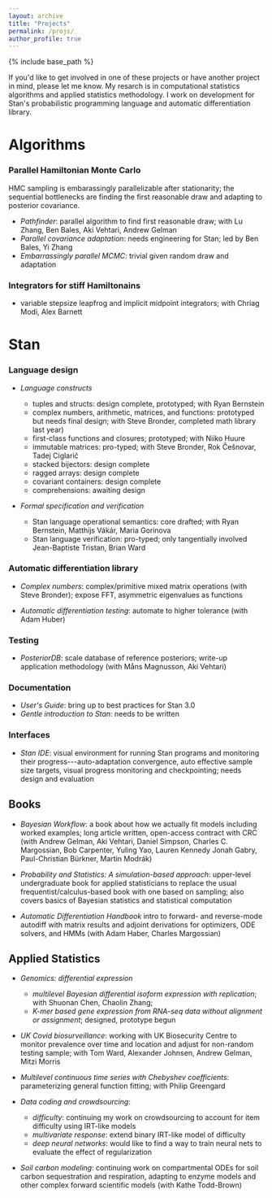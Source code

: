 ```yaml
---
layout: archive
title: "Projects"
permalink: /projs/
author_profile: true
---
```


{% include base_path %}

If you'd like to get involved in one of these projects or have another project in mind, please let me know.  My resarch is in computational statistics algorithms and applied statistics methodology. I work on development for Stan's probabilistic programming language and automatic differentiation library.

# Algorithms
### Parallel Hamiltonian Monte Carlo

HMC sampling is embarassingly parallelizable after stationarity;  the sequential bottlenecks are finding the first reasonable draw and adapting to posterior covariance.
* *Pathfinder*: parallel algorithm to find first reasonable draw; with Lu Zhang, Ben Bales, Aki Vehtari, Andrew Gelman
* *Parallel covariance adaptation*: needs engineering for Stan; led by Ben Bales, Yi Zhang
* *Embarrassingly parallel MCMC*:  trivial given random draw and adaptation


### Integrators for stiff Hamiltonains

* variable stepsize leapfrog and implicit midpoint integrators; with Chriag Modi, Alex Barnett


# Stan

### Language design

* *Language constructs*
    * tuples and structs: design complete, prototyped; with Ryan Bernstein
    * complex numbers, arithmetic, matrices, and functions: prototyped
	but needs final design; with Steve Bronder, completed
math library last year)
    * first-class functions and closures; prototyped; with Niiko Huure
	* immutable matrices: pro-typed; with Steve Bronder, Rok Češnovar, Tadej Ciglarič
	* stacked bijectors: design complete
	* ragged arrays: design complete
	* covariant containers: design complete
	* comprehensions: awaiting design

* *Formal specification and verification*
    * Stan language operational semantics: core drafted; with Ryan Bernstein,
	Matthijs Vákár, Maria Gorinova
	* Stan language verification: pro-typed; only tangentially involved
  Jean-Baptiste Tristan, Brian Ward

### Automatic differentiation library

* *Complex numbers*: complex/primitive mixed matrix operations (with Steve Bronder);
expose FFT, asymmetric eigenvalues as functions

* *Automatic differentiation testing*: automate to higher tolerance (with Adam Huber)

### Testing

* *PosteriorDB*: scale database of reference posteriors; write-up
  application methodology (with Måns Magnusson, Aki Vehtari)

### Documentation

* *User's Guide*: bring up to best practices for Stan 3.0
* *Gentle introduction to Stan*: needs to be written

### Interfaces

* *Stan IDE*: visual environment for running Stan programs and
monitoring their progress---auto-adaptation convergence, auto
effective sample size targets, visual progress monitoring and
checkpointing; needs design and evaluation


## Books

* *Bayesian Workflow*: a book about how we actually fit models
  including worked examples;  long article written, open-access
  contract with CRC (with Andrew Gelman, Aki Vehtari, Daniel Simpson,
  Charles C. Margossian, Bob Carpenter, Yuling Yao, Lauren Kennedy
  Jonah Gabry, Paul-Christian Bürkner, Martin Modrák)


* *Probability and Statistics: A simulation-based approach*:
  upper-level undergraduate book for applied statisticians to replace
  the usual frequentist/calculus-based book with one based on
  sampling; also covers basics of Bayesian statistics and statistical
  computation

* *Automatic Differentiation Handbook* intro to forward- and
  reverse-mode autodiff with matrix results and adjoint derivations
  for optimizers, ODE solvers, and HMMs (with Adam Haber, Charles
  Margossian)


## Applied Statistics

* *Genomics: differential expression*
    * *multilevel Bayesian differential isoform expression with
      replication*;  with Shuonan Chen, Chaolin Zhang;
	* *K-mer based gene expression from RNA-seq data without
alignment or assignment*; designed, prototype begun

* *UK Covid biosurveillance*: working with UK Biosecurity Centre to monitor
  prevalence over time and location and adjust for non-random testing
  sample; with Tom Ward, Alexander Johnsen, Andrew Gelman, Mitzi
  Morris

* *Multilevel continuous time series with Chebyshev coefficients*:
parameterizing general function fitting; with Philip Greengard

* *Data coding and crowdsourcing*:
    - *difficulty*: continuing my work on crowdsourcing
	to account for item difficulty using IRT-like models
	- *multivariate response*: extend binary IRT-like model of difficulty
    - *deep neural networks*: would like to find a way to train neural
      nets to evaluate the effect of regularization

* *Soil carbon modeling*: continuing work on compartmental ODEs for
  soil carbon sequestration and respiration, adapting to enzyme models
  and other complex forward scientific models (with Kathe Todd-Brown)



